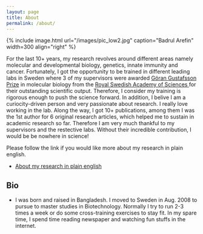 ```yaml
---
layout: page
title: About
permalink: /about/
---
```

{% include image.html url="/images/pic_low2.jpg" caption="Badrul Arefin" width=300 align="right" %}

For the last 10+ years, my research revolves around different areas namely molecular and developmental biology, genetics, innate immunity and cancer. Fortunately, I got the opportunity to be trained in different leading labs in Sweden where 3 of my supervisors were awarded <a href="https://en.wikipedia.org/wiki/G%C3%B6ran_Gustafsson_Prize">Göran Gustafsson Prize</a> in molecular biology from the <a href="https://kva.se/sv/priser/goran-gustafssonprisen">Royal Swedish Academy of Sciences </a> for their outstanding scientific output. Therefore, I consider my training is rigorous enough to push the science forward. In addition, I belive I am a curiocity-driven person and very passionate about research. I really love working in the lab. Along the way, I got 10+ publications, among them I was the 1st author for 6 original research articles, which helped me to sustain in academic research so far. Therefore I am very much thankful to my supervisors and the restective labs. Without their incredible contribution, I would be be nowhere in science!

Please follow the link if you would like more about my research in plain english.
<ul>
	<li><a href="about.pdf">About my research in plain english</a></li>
</ul>

<h2>Bio</h2>
<ul>
<li> I was born and raised in Bangladesh. I moved to Sweden in Aug. 2008 to pursue to master studies in Biotechnology. Normally I try to run 2-3 times a week or do some cross-training exercises to stay fit. In my spare time, I spend time reading newspaper and watching fun stuffs in the internet.

